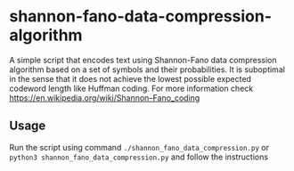 # shannon-fano-data-compression-algorithm

A simple script that encodes text using Shannon-Fano data compression algorithm based on a set of symbols and their probabilities.
It is suboptimal in the sense that it does not achieve the lowest possible expected codeword length like Huffman coding.
For more information check <https://en.wikipedia.org/wiki/Shannon–Fano_coding>

## Usage

Run the script using command `./shannon_fano_data_compression.py` or `python3 shannon_fano_data_compression.py` and follow the instructions
